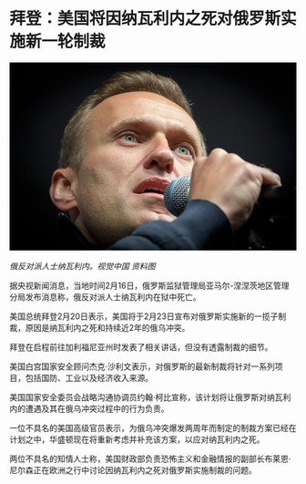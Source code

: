 # 拜登：美国将因纳瓦利内之死对俄罗斯实施新一轮制裁

![2a2d47967ddab4ebc2fa8b991f31c256.jpg](https://raw.githubusercontent.com/qqhsx/qqnews_image/main/2024/02/21/拜登：美国将因纳瓦利内之死对俄罗斯实施新一轮制裁/2a2d47967ddab4ebc2fa8b991f31c256.jpg)

 _俄反对派人士纳瓦利内。视觉中国 资料图_

据央视新闻消息，当地时间2月16日，俄罗斯监狱管理局亚马尔-涅涅茨地区管理分局发布消息称，俄反对派人士纳瓦利内在狱中死亡。

美国总统拜登2月20日表示，美国将于2月23日宣布对俄罗斯实施新的一揽子制裁，原因是纳瓦利内之死和持续近2年的俄乌冲突。

拜登在启程前往加利福尼亚州时发表了相关讲话，但没有透露制裁的细节。

美国白宫国家安全顾问杰克·沙利文表示，对俄罗斯的最新制裁将针对一系列项目，包括国防、工业以及经济收入来源。

美国国家安全委员会战略沟通协调员约翰·柯比宣称，该计划将让俄罗斯对纳瓦利内的遭遇及其在俄乌冲突过程中的行为负责。

一位不具名的美国高级官员表示，为俄乌冲突爆发两周年而制定的制裁方案已经在计划之中，华盛顿现在将重新考虑并补充该方案，以应对纳瓦利内之死。

两位不具名的知情人士称，美国财政部负责恐怖主义和金融情报的副部长布莱恩·尼尔森正在欧洲之行中讨论因纳瓦利内之死对俄罗斯实施制裁的问题。

